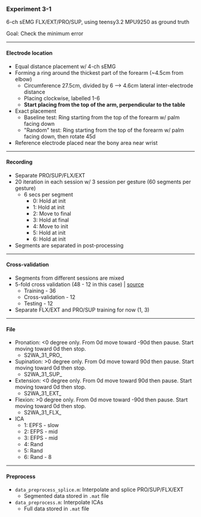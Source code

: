 ### Experiment 3-1

6-ch sEMG FLX/EXT/PRO/SUP, using teensy3.2 MPU9250 as ground truth

Goal: Check the minimum error

---
#### Electrode location
* Equal distance placement w/ 4-ch sEMG
* Forming a ring around the thickest part of the forearm (~4.5cm from elbow)
  * Circumference 27.5cm, divided by 6 --> 4.6cm lateral inter-electrode distance
  * Placing clockwise, labelled 1-6
  * **Start placing from the top of the arm, perpendicular to the table**
* Exact placement
  * Baseline test: Ring starting from the top of the forearm w/ palm facing down
  * "Random" test: Ring starting from the top of the forearm w/ palm facing down, then rotate 45d
* Reference electrode placed near the bony area near wrist

---

#### Recording
* Separate PRO/SUP/FLX/EXT
* 20 iteration in each session w/ 3 session per gesture (60 segments per gesture)
  * 6 secs per segment
    * 0: Hold at init
    * 1: Hold at init
    * 2: Move to final
    * 3: Hold at final
    * 4: Move to init
    * 5: Hold at init
    * 6: Hold at init
* Segments are separated in post-processing


---

#### Cross-validation
* Segments from different sessions are mixed
* 5-fold cross validation (48 - 12 in this case) | [source](https://stackoverflow.com/questions/13610074/is-there-a-rule-of-thumb-for-how-to-divide-a-dataset-into-training-and-validatio)
  * Training - 36
  * Cross-validation - 12
  * Testing - 12
* Separate FLX/EXT and PRO/SUP training for now (1, 3)

---

#### File
  * Pronation: <0 degree only. From 0d move toward -90d then pause. Start moving toward 0d then stop.
    * S2WA_31_PRO_ 
  * Supination: >0 degree only. From 0d move toward 90d then pause. Start moving toward 0d then stop.
    * S2WA_31_SUP_
  * Extension: <0 degree only. From 0d move toward 90d then pause. Start moving toward 0d then stop.
    * S2WA_31_EXT_
  * Flexion: >0 degree only. From 0d move toward -90d then pause. Start moving toward 0d then stop.
    * S2WA_31_FLX_ 
  * ICA
    * 1: EPFS - slow
    * 2: EFPS - mid
    * 3: EFPS - mid
    * 4: Rand
    * 5: Rand
    * 6: Rand - 8

---

#### Preprocess
* `data_preprocess_splice.m`: Interpolate and splice PRO/SUP/FLX/EXT
  * Segmented data stored in `.mat` file
* `data_preprocess.m`: Interpolate ICAs 
  * Full data stored in `.mat` file
